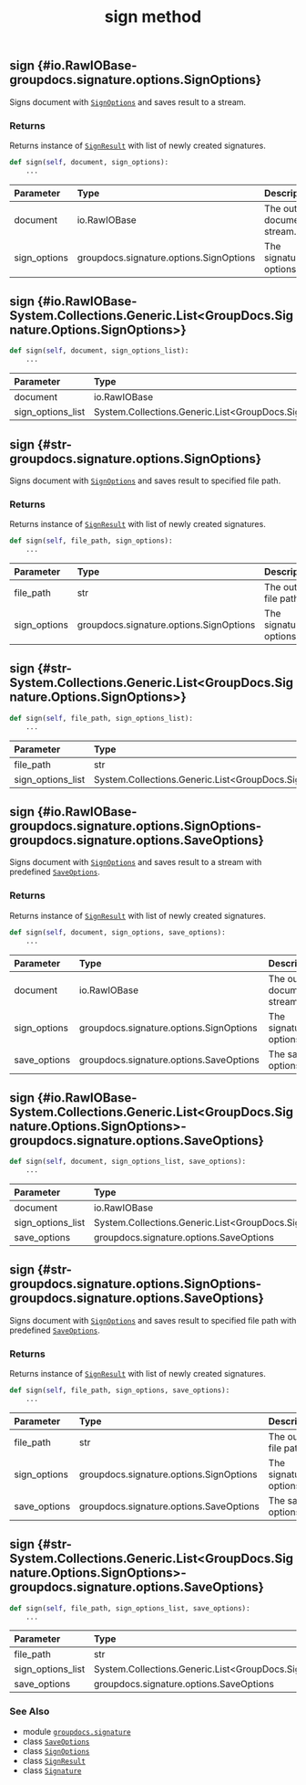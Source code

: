 ﻿---
title: sign method
second_title: GroupDocs.Signature for Python via .NET API References
description: 
type: docs
url: /python-net/groupdocs.signature/signature/sign/
is_root: false
weight: 70
---

## sign {#io.RawIOBase-groupdocs.signature.options.SignOptions}

Signs document with [`SignOptions`](/signature/python-net/groupdocs.signature.options/signoptions) and saves result to a stream.


### Returns 


Returns instance of [`SignResult`](/signature/python-net/groupdocs.signature.domain/signresult) with list of newly created signatures.


```python
def sign(self, document, sign_options):
    ...
```


| Parameter | Type | Description |
| :- | :- | :- |
| document | io.RawIOBase | The output document stream. |
| sign_options | groupdocs.signature.options.SignOptions | The signature options. |


## sign {#io.RawIOBase-System.Collections.Generic.List<GroupDocs.Signature.Options.SignOptions>}





```python
def sign(self, document, sign_options_list):
    ...
```


| Parameter | Type | Description |
| :- | :- | :- |
| document | io.RawIOBase |  |
| sign_options_list | System.Collections.Generic.List<GroupDocs.Signature.Options.SignOptions> |  |


## sign {#str-groupdocs.signature.options.SignOptions}

Signs document with [`SignOptions`](/signature/python-net/groupdocs.signature.options/signoptions) and saves result to specified file path.


### Returns 


Returns instance of [`SignResult`](/signature/python-net/groupdocs.signature.domain/signresult) with list of newly created signatures.


```python
def sign(self, file_path, sign_options):
    ...
```


| Parameter | Type | Description |
| :- | :- | :- |
| file_path | str | The output file path. |
| sign_options | groupdocs.signature.options.SignOptions | The signature options. |


## sign {#str-System.Collections.Generic.List<GroupDocs.Signature.Options.SignOptions>}





```python
def sign(self, file_path, sign_options_list):
    ...
```


| Parameter | Type | Description |
| :- | :- | :- |
| file_path | str |  |
| sign_options_list | System.Collections.Generic.List<GroupDocs.Signature.Options.SignOptions> |  |


## sign {#io.RawIOBase-groupdocs.signature.options.SignOptions-groupdocs.signature.options.SaveOptions}

Signs document with [`SignOptions`](/signature/python-net/groupdocs.signature.options/signoptions) and saves result to a stream with predefined [`SaveOptions`](/signature/python-net/groupdocs.signature.options/saveoptions).


### Returns 


Returns instance of [`SignResult`](/signature/python-net/groupdocs.signature.domain/signresult) with list of newly created signatures.


```python
def sign(self, document, sign_options, save_options):
    ...
```


| Parameter | Type | Description |
| :- | :- | :- |
| document | io.RawIOBase | The output document stream. |
| sign_options | groupdocs.signature.options.SignOptions | The signature options. |
| save_options | groupdocs.signature.options.SaveOptions | The save options. |


## sign {#io.RawIOBase-System.Collections.Generic.List<GroupDocs.Signature.Options.SignOptions>-groupdocs.signature.options.SaveOptions}





```python
def sign(self, document, sign_options_list, save_options):
    ...
```


| Parameter | Type | Description |
| :- | :- | :- |
| document | io.RawIOBase |  |
| sign_options_list | System.Collections.Generic.List<GroupDocs.Signature.Options.SignOptions> |  |
| save_options | groupdocs.signature.options.SaveOptions |  |


## sign {#str-groupdocs.signature.options.SignOptions-groupdocs.signature.options.SaveOptions}

Signs document with [`SignOptions`](/signature/python-net/groupdocs.signature.options/signoptions) and saves result to specified file path with predefined [`SaveOptions`](/signature/python-net/groupdocs.signature.options/saveoptions).


### Returns 


Returns instance of [`SignResult`](/signature/python-net/groupdocs.signature.domain/signresult) with list of newly created signatures.


```python
def sign(self, file_path, sign_options, save_options):
    ...
```


| Parameter | Type | Description |
| :- | :- | :- |
| file_path | str | The output file path. |
| sign_options | groupdocs.signature.options.SignOptions | The signature options. |
| save_options | groupdocs.signature.options.SaveOptions | The save options. |


## sign {#str-System.Collections.Generic.List<GroupDocs.Signature.Options.SignOptions>-groupdocs.signature.options.SaveOptions}





```python
def sign(self, file_path, sign_options_list, save_options):
    ...
```


| Parameter | Type | Description |
| :- | :- | :- |
| file_path | str |  |
| sign_options_list | System.Collections.Generic.List<GroupDocs.Signature.Options.SignOptions> |  |
| save_options | groupdocs.signature.options.SaveOptions |  |



### See Also
* module [`groupdocs.signature`](../../)
* class [`SaveOptions`](/signature/python-net/groupdocs.signature.options/saveoptions)
* class [`SignOptions`](/signature/python-net/groupdocs.signature.options/signoptions)
* class [`SignResult`](/signature/python-net/groupdocs.signature.domain/signresult)
* class [`Signature`](/signature/python-net/groupdocs.signature/signature)
